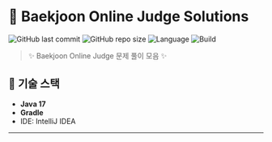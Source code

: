 # 🧩 Baekjoon Online Judge Solutions

![GitHub last commit](https://img.shields.io/github/last-commit/USERNAME/baekjoon)
![GitHub repo size](https://img.shields.io/github/repo-size/USERNAME/baekjoon)
![Language](https://img.shields.io/badge/Java-17-007396?logo=java)
![Build](https://img.shields.io/badge/Build-Gradle-02303A?logo=gradle)

> ✨ Baekjoon Online Judge 문제 풀이 모음 ✨  

## 🚀 기술 스택
- **Java 17**
- **Gradle** 
- IDE: IntelliJ IDEA 

---
